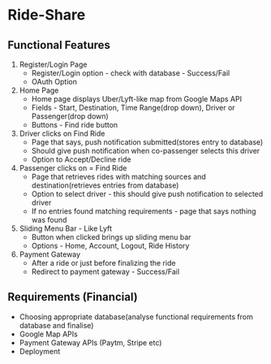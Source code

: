 # Ride-Share
## Functional Features 
<ol>
  <li>
  Register/Login Page
    <ul>
      <li> Register/Login option - check with database - Success/Fail</li>
      <li> OAuth Option </li>
    </ul>
  </li>
  <li>
  Home Page
    <ul>
      <li> Home page displays Uber/Lyft-like map from Google Maps API</li>
      <li> Fields - Start, Destination, Time Range(drop down), Driver or Passenger(drop down) </li>
      <li> Buttons - Find ride button</li>
    </ul>
  </li>
  <li>
  Driver clicks on Find Ride
    <ul>
      <li> Page that says, push notification submitted(stores entry to database)</li>
      <li> Should give push notification when co-passenger selects this driver</li>
      <li> Option to Accept/Decline ride</li>
    </ul>
  </li>
   <li>
  Passenger clicks on = Find Ride
    <ul>
      <li> Page that retrieves rides with matching sources and destination(retrieves entries from database)</li>
      <li> Option to select driver - this should give push notification to selected driver</li>
      <li> If no entries found matching requirements - page that says nothing was found</li>
    </ul>
  </li>
  <li>
  Sliding Menu Bar - Like Lyft
    <ul>
      <li> Button when clicked brings up sliding menu bar</li>
      <li> Options - Home, Account, Logout, Ride History</li>
    </ul>
  </li>
  <li>
  Payment Gateway
    <ul>
      <li> After a ride or just before finalizing the ride</li>
      <li> Redirect to payment gateway - Success/Fail</li>
    </ul>
  </li>
</ol>

## Requirements (Financial)
<ul>
  <li> Choosing appropriate database(analyse functional requirements from database and finalise) </li>
  <li> Google Map APIs </li>
  <li> Payment Gateway APIs (Paytm, Stripe etc)</li>
  <li> Deployment</li>
</ul> 

